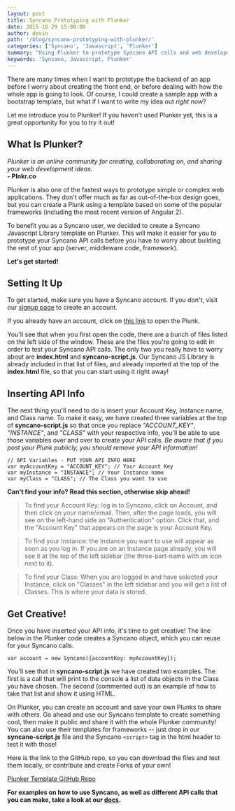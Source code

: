 ```yaml
---
layout: post
title: Syncano Prototyping with Plunker
date: 2015-10-29 15:00:00
author: devin
path: '/blog/syncano-prototyping-with-plunker/'
categories: ['Syncano', 'Javascript', 'Plunker']
summary: "Using Plunker to prototype Syncano API calls and web development"
keywords: 'Syncano, Javascript, Plunker'
---
```


There are many times when I want to prototype the backend of an app before I worry about creating the front end, or before dealing with how the whole app is going to look. Of course, I could create a sample app with a bootstrap template, but what if I want to write my idea out _right now_?

Let me introduce you to Plunker! If you haven't used Plunker yet, this is a great opportunity for you to try it out!

## What Is Plunker?

_Plunker is an online community for creating, collaborating on, and sharing your web development ideas._ <br> **- Plnkr.co**

Plunker is also one of the fastest ways to prototype simple or complex web applications. They don't offer much as far as out-of-the-box design goes, but you can create a Plunk using a template based on some of the popular frameworks (including the most recent version of Angular 2).

To benefit you as a Syncano user, we decided to create a Syncano Javascript Library template on Plunker. This will make it easier for you to prototype your Syncano API calls before you have to worry about building the rest of your app (server, middleware code, framework).

**Let's get started!**

## Setting It Up

To get started, make sure you have a Syncano account. If you don't, visit our <a href="https://dashboard.syncano.io/#/signup" target="_blank">signup page</a> to create an account.

If you already have an account, click on <a href="http://plnkr.co/edit/tpl:TjzdW0" target="_blank">this link</a> to open the Plunk.

You'll see that when you first open the code, there are a bunch of files listed on the left side of the window. These are the files you're going to edit in order to test your Syncano API calls. The only two you really have to worry about are **index.html** and **syncano-script.js**. Our Syncano JS Library is already included in that list of files, and already imported at the top of the **index.html** file, so that you can start using it right away!

## Inserting API Info

The next thing you'll need to do is insert your Account Key, Instance name, and Class name. To make it easy, we have created three variables at the top of **syncano-script.js** so that once you replace *"ACCOUNT_KEY"*, *"INSTANCE"*, and *"CLASS"* with your respective info, you'll be able to use those variables over and over to create your API calls. _Be aware that if you post your Plunk publicly, you should remove your API information!_

```
// API Variables - PUT YOUR API INFO HERE
var myAccountKey = "ACCOUNT_KEY"; // Your Account Key
var myInstance = "INSTANCE"; // Your Instance name
var myClass = "CLASS"; // The Class you want to use
```

**Can't find your info? Read this section, otherwise skip ahead!**

>To find your Account Key: log in to Syncano, click on Account, and then click on your name/email. Then, after the page loads, you will see on the left-hand side an "Authentication" option. Click that, and the "Account Key" that appears on the page is your Account Key.

>To find your Instance: the Instance you want to use will appear as soon as you log in. If you are on an Instance page already, you will see it at the top of the left sidebar (the three-part-name with an icon next to it).

>To find your Class: When you are logged in and have selected your Instance, click on "Classes" in the left sidebar and you will get a list of Classes. This is where your data is stored.

## Get Creative!

Once you have inserted your API info, it's time to get creative! The line below in the Plunker code creates a Syncano object, which you can reuse for your Syncano calls.

```
var account = new Syncano({accountKey: myAccountKey});
```

You'll see that in **syncano-script.js** we have created two examples. The first is a call that will print to the console a list of data objects in the Class you have chosen. The second (commented out) is an example of how to take that list and show it using HTML.

On Plunker, you can create an account and save your own Plunks to share with others. Go ahead and use our Syncano template to create something cool, then make it public and share it with the whole Plunker community! You can also use their templates for frameworks -- just drop in our **syncano-script.js** file and the Syncano `<script>` tag in the html header to test it with those!

Here is the link to the GitHub repo, so you can download the files and test them locally, or contribute and create Forks of your own!

<a href="https://github.com/devintyler/syncano-plunker-template" target="_blank">Plunker Template GitHub Repo</a>

**For examples on how to use Syncano, as well as different API calls that you can make, take a look at our <a href="http://docs.syncano.io/" target="_blank">docs</a>.**
